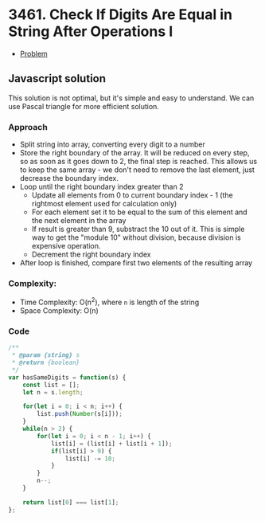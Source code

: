 # 3461. Check If Digits Are Equal in String After Operations I

- [Problem](index)

## Javascript solution

This solution is not optimal, but it's simple and easy to understand. We can use Pascal triangle for more efficient solution.

### Approach

- Split string into array, converting every digit to a number
- Store the right boundary of the array. It will be reduced on every step, so as soon as it goes down to 2, the final step is reached. This allows us to keep the same array - we don't need to remove the last element, just decrease the boundary index.
- Loop until the right boundary index greater than 2
  - Update all elements from 0 to current boundary index - 1 (the rightmost element used for calculation only)
  - For each element set it to be equal to the sum of this element and the next element in the array
  - If result is greater than 9, substract the 10 out of it. This is simple way to get the "module 10" without division, because division is expensive operation.
   - Decrement the right boundary index
- After loop is finished, compare first two elements of the resulting array


### Complexity: 

- Time Complexity: O(n<sup>2</sup>), where `n` is length of the string
- Space Complexity: O(n)

### Code

```javascript
/**
 * @param {string} s
 * @return {boolean}
 */
var hasSameDigits = function(s) {
    const list = [];
    let n = s.length;

    for(let i = 0; i < n; i++) {
        list.push(Number(s[i]));
    }
    while(n > 2) {
        for(let i = 0; i < n - 1; i++) {
            list[i] = (list[i] + list[i + 1]);
            if(list[i] > 9) {
                list[i] -= 10;
            }
        }
        n--;
    }

    return list[0] === list[1];
};
```